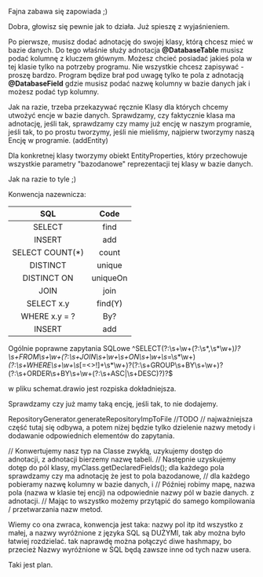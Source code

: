 Fajna zabawa się zapowiada ;)

Dobra, głowisz się pewnie jak to działa. Już spieszę z wyjaśnieniem.

Po pierwsze, musisz dodać adnotację do swojej klasy, którą chcesz mieć w bazie danych.
Do tego właśnie służy adnotacja **@DatabaseTable**
musisz podać kolumnę z kluczem głównym. 
Możesz chcieć posiadać jakieś pola w tej klasie tylko na potrzeby programu. 
Nie wszystkie chcesz zapisywać - proszę bardzo. Program będize brał pod uwagę tylko te pola
z adnotacją **@DatabaseField** gdzie musisz podać nazwę kolumny w bazie danych jak i możesz podać typ kolumny.

Jak na razie, trzeba przekazywać ręcznie Klasy dla których chcemy utwożyć encje w bazie danych.
Sprawdzamy, czy faktycznie klasa ma adnotację, jeśli tak,
sprawdzamy czy mamy już encję w naszym programie, jeśli tak, to po prostu tworzymy,
jeśli nie mieliśmy, najpierw tworzymy naszą Encję w programie. (addEntity)

Dla konkretnej klasy tworzymy obiekt EntityProperties, który przechowuje wszystkie parametry "bazodanowe" reprezentacji
tej klasy w bazie danych.

Jak na razie to tyle ;)


Konwencja nazewnicza:


|       SQL       |   Code   |
|:---------------:|:--------:|
|     SELECT      |   find   |
|     INSERT      |   add    |
| SELECT COUNT(*) |  count   |
|    DISTINCT     |  unique  |
|   DISTINCT ON   | uniqueOn |
|      JOIN       |   join   |
|   SELECT x.y    | find(Y)  |
|  WHERE x.y = ?  |   By?    |
|     INSERT      |   add    |

Ogólnie poprawne zapytania SQLowe
^SELECT(?:\s+\w+(?:\s*,\s*\w+)*)?\s+FROM\s+\w+(?:\s+JOIN\s+\w+\s+ON\s+\w+\s*=\s*\w+)*(?:\s+WHERE\s+\w+\s*[=<>!]+\s*\w+)?(?:\s+GROUP\s+BY\s+\w+)?(?:\s+ORDER\s+BY\s+\w+(?:\s+ASC|\s+DESC)?)?$

w pliku schemat.drawio jest rozpiska dokładniejsza.

Sprawdzamy czy już mamy taką encję, jeśli tak, to nie dodajemy.


RepositoryGenerator.generateRepositoryImpToFile
//TODO
// najważniejsza część tutaj się odbywa, a potem niżej będzie tylko dzielenie nazwy metody i dodawanie odpowiednich elementów do zapytania.

// Konwertujemy nasz typ na Classe zwykłą, uzykujemy dostęp do adnotacji, z adnotacji bierzemy nazwę tabeli.
// Następnie uzyskujemy dotęp do pól klasy, myClass.getDeclaredFields(); dla każdego pola sprawdzamy czy ma adnotację że jest to pola bazodanowe,
// dla każdego pobieramy nazwę kolumny w bazie danych, i
// Później robimy mapę, nazwa pola (nazwa w klasie tej encji) na odpowiednie nazwy pól w bazie danych. z adnotacji.
// Mając to wszystko możemy przytąpić do samego kompilowania / przetwarzania nazw metod.

Wiemy co ona zwraca, konwencja jest taka:
nazwy pol itp itd wszystko z małej, a nazwy wyróżnione z języka SQL są DUŻYMI,
tak aby można było łatwiej rozdzielać. tak naprawdę można połączyć diwe hashmapy, bo przecież
Nazwy wyróżnione w SQL będą zawsze inne od tych nazw usera.

Taki jest plan.